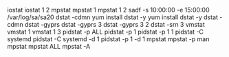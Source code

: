  iostat
 iostat 1  2
 mpstat
 mpstat 1
 mpstat 1 2
 sadf -s 10:00:00 -e 15:00:00 /var/log/sa/sa20
 dstat -cdmn
 yum install dstat -y
 yum install dstat -y
 dstat -cdmn
 dstat -gyprs
 dstat -gyprs 3
 dstat -gyprs 3 2
 dstat -srn 3
 vmstat 
 vmstat 1
 vmstat 1 3
 pidstat -p ALL
 pidstat -p 1 
 pidstat -p 1 1
 pidstat -C systemd
 pidstat -C systemd -d 1
 pidstat -p 1 -d 1
 mpstat
 mpstat -p
 man mpstat
 mpstat ALL
 mpstat -A
